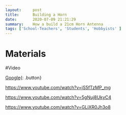 ```yaml
---
layout:     post
title:      Building a Horn
date:       2020-07-09 21:21:29
summary:    How a build a 21cm Horn Antenna
tags: ['School-Teachers', 'Students', 'Hobbyists' ]
---
```


# Materials 


#Video

[Google](http://www.google.com){: .button}

https://www.youtube.com/watch?v=jS5fTzMP_mg

https://www.youtube.com/watch?v=5gNuj8UkyC4

https://www.youtube.com/watch?v=GLiXR0Jh3o8
